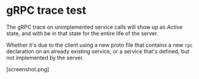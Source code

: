 # gRPC trace test

The gRPC trace on unimplemented service calls will show up as *Active* state, and
with be in that state for the entire life of the server.

Whether it's due to the client using a new proto file that contains a new `rpc` 
declaration on an already existing service, or a service that's defined, but 
not implemented by the server.

[screenshot.png]